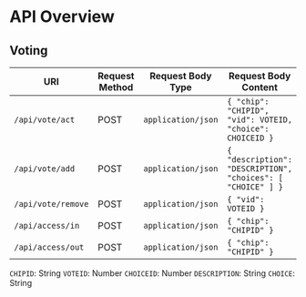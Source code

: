 # API Overview

## Voting
| URI | Request Method | Request Body Type | Request Body Content|
|-----|----------------|-------------------|---------------------|
|`/api/vote/act` | POST | `application/json` | `{ "chip": "CHIPID", "vid": VOTEID, "choice": CHOICEID }` |
|`/api/vote/add` | POST | `application/json` | `{ "description": "DESCRIPTION", "choices": [ "CHOICE" ] }`|
|`/api/vote/remove` | POST | `application/json` | `{ "vid": VOTEID }` |
|`/api/access/in` | POST | `application/json` | `{ "chip": "CHIPID" }` |
|`/api/access/out` | POST | `application/json` | `{ "chip": "CHIPID" }` |

`CHIPID`: String
`VOTEID`: Number
`CHOICEID`: Number
`DESCRIPTION`: String
`CHOICE`: String
